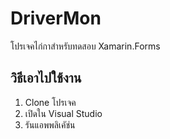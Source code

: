 ﻿# DriverMon

โปรเจคไก่กาสำหรับทดสอบ Xamarin.Forms

## วิธีเอาไปใช้งาน

1. Clone โปรเจค
2. เปิดใน Visual Studio
3. รันแอพพลิเคัช่น